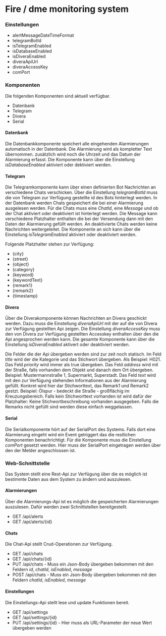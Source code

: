 # Fire / dme monitoring system

### Einstellungen
* alertMessageDateTimeFormat
* telegramBotId
* isTelegramEnabled
* isDatabaseEnabled
* isDiveraEnabled
* diveraApiUrl
* diveraAccessKey
* comPort

### Komponenten
Die folgenden Komponenten sind aktuell verfügbar.

* Datenbank
* Telegram
* Divera
* Serial

#### Datenbank
Die Datenbankkomponente speichert alle eingehenden Alarmierungen automatisch in der Datenbank. Die Alarmierung wird als 
kompletter Text übernommen. zusätzlich wird noch die Uhrzeit und das Datum der Alarmierung erfasst. Die Komponente
kann über die Einstellung *isDatabaseEnabled* aktiviert oder dektiviert werden.

#### Telegram
Die Telegramkomponente kann über einen definierten Bot Nachrichten an verschiedene Chats verschicken. Über die
Einstellung *telegramBotId* muss die von Telegram zur Verfügung gestellte id des Bots hinterlegt werden. In der 
Datenbank werden Chats gespeichert die bei einer Alarmierung ausgelesen werden. Für die Chats muss eine *ChatId*,
eine *Message* und ob der Chat aktiviert oder deaktiviert ist hinterlegt werden. Die Message kann verschiedene 
Platzhalter enthalten die bei der Versendung dann mit den Daten der Alarmierung gefüllt werden. An deaktivierte 
Chats werden keine Nachrichten weitergeleitet. Die Komponente an sich kann über die Einstellung *isTelegramEnabled*
aktiviert oder deaktiviert werden.

Folgende Platzhalter stehen zur Verfügung:

* {city}
* {street}
* {object}
* {category}
* {keyword}
* {keywordText}
* {remark1}
* {remark2}
* {timestamp}

#### Divera
Über die Diverakomponente können Nachrichten an Divera geschickt werden. Dazu muss die Einstellung *diveraApiUrl* mit
der auf die von Divera zur Verfügung gestellten Api zeigen. Die Einstellung *diveraAccessKey* muss den von Divera
zur Verfügung gestellten Accesskey enthalten über den die Api angesprochen werden kann. Die gesamte Komponente kann
über die Einstellung *isDiveraEnabled* aktivert oder deaktiviert werden.

Die Felder die der Api übergeben werden sind zur zeit noch statisch. Im Feld *title* wird der die Kategorie und 
das Stichwort übergeben. Als Beispiel: H021. Das Feld *priority* wird immer als true übergeben. Das Feld *address* 
wird mit der Straße, falls vorhanden dem Objekt und danach dem Ort übergeben. Beispiel: Mustermannstraße 1,
Supermarkt, Superstadt. Das Feld *text* wird mit den zur Verfügung stehenden Informationen aus der Alarmierung 
gefüllt. Konkret wird hier dar Stichworttext, das Remark1 und Remark2 gestzt. Beispiel: Ölspur - bedeckt die Straße -
großflächig im Kreuzungsbereich. Falls kein Stichworttext vorhanden ist wird dafür der Platzhalter: Keine 
Stichwortbeschreibung vorhanden ausgegeben. Falls die Remarks nicht gefüllt sind werden diese einfach weggelassen.

#### Serial
Die Serialkomponente hört auf der SerialPort des Systems. Falls dort eine Alarmierung eingeht wird ein Event getriggert
das die restlichen Komponenten benachrichtigt. Für die Komponente muss die Einstellung *comPort* gesetzt werden.
Hier muss der SerialPort eingetragen werden über den der Melder angeschlossen ist.

### Web-Schnittstelle
Das System stellt eine Rest-Api zur Verfügung über die es möglich ist bestimmte Daten aus dem System zu ändern und 
auszulesen. 

#### Alarmierungen
Über die Alarmierungs-Api ist es möglich die gespeicherten Alarmierungen auszulesen. Dafür werden zwei Schnittstellen
bereitgestellt.

* GET /api/alerts
* GET /api/alerts/{id}

#### Chats
Die Chat-Api stellt Crud-Operationen zur Verfügung.

* GET /api/chats
* GET /api/chats/{id}
* PUT /api/chats - Muss ein Json-Body übergeben bekommen mit den Feldern *id*, *chatId*, *isEnabled*, *message*
* POST /api/chats - Muss ein Json-Body übergeben bekommen mit den Feldern *chatId*, *isEnabled*, *message*

#### Einstellungen
Die Einstellungs-Api stellt lese und update Funktionen bereit.

* GET /api/settings
* GET /api/settings/{id}
* PUT /api/settings/{id} - Hier muss als URL-Parameter der neue Wert übergeben werden
